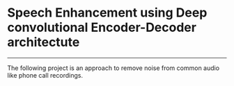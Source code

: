 # Speech Enhancement using Deep convolutional Encoder-Decoder architectute
---
The following project is an approach to remove noise from common audio like phone call recordings.
